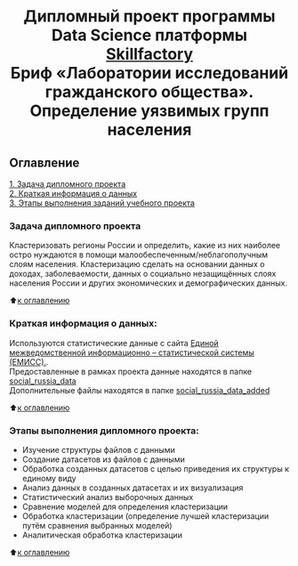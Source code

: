 # <center> Дипломный проект программы Data Science платформы [Skillfactory](http://skillfactory.ru)<br>Бриф «Лаборатории исследований гражданского общества».<br>Определение уязвимых групп населения</center>

## Оглавление  
[1. Задача дипломного проекта](https://github.com/Cherant1976/SF_Diplom_Project#Задача-дипломного-проекта)   
[2. Краткая информация о данных](https://github.com/Cherant1976/SF_Diplom_Project#Краткая-информация-о-данных)  
[3. Этапы выполнения заданий учебного проекта](https://github.com/Cherant1976/SF_Diplom_Project#Этапы-выполнения-дипломного-проекта)  

### Задача дипломного проекта    
Кластеризовать регионы России и определить, какие из них наиболее остро нуждаются в помощи малообеспеченным/неблагополучным
слоям населения. Кластеризацию сделать на основании данных о доходах, заболеваемости, данных о социально незащищённых слоях населения России и других экономических и демографических данных.

:arrow_up:[к оглавлению](https://github.com/Cherant1976/SF_Diplom_Project#Оглавление)


### Краткая информация о данных:
Используются статистические данные с сайта [Единой межведомственной информационно – статистической системы (ЕМИСС).](https://www.fedstat.ru).\
Предоставленные в рамках проекта данные находятся в папке [social_russia_data](https://github.com/Cherant1976/SF_Diplom_Project/tree/master/social_russia_data)\
Дополнительные файлы находятся в папке [social_russia_data_added](https://github.com/Cherant1976/SF_Diplom_Project/tree/master/social_russia_data_added)
  
:arrow_up:[к оглавлению](https://github.com/Cherant1976/SF_Diplom_Project#Оглавление)

### Этапы выполнения дипломного проекта:  
- Изучение структуры файлов с данными
- Создание датасетов из файлов с данными
- Обработка созданных датасетов с целью приведения их структуры к единому виду
- Анализ данных в созданных датасетах и их визуализация
- Статистический анализ выборочных данных
- Сравнение моделей для определения кластеризации
- Обработка кластеризации (определение лучшей кластеризации путём сравнения выбранных моделей)
- Аналитическая обработка кластеризации


:arrow_up:[к оглавлению](https://github.com/Cherant1976/SF_Diplom_Project#Оглавление)